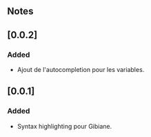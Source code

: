 ## Notes

## [0.0.2]

### Added

 - Ajout de l'autocompletion pour les variables.

## [0.0.1]

### Added

 - Syntax highlighting pour Gibiane.
